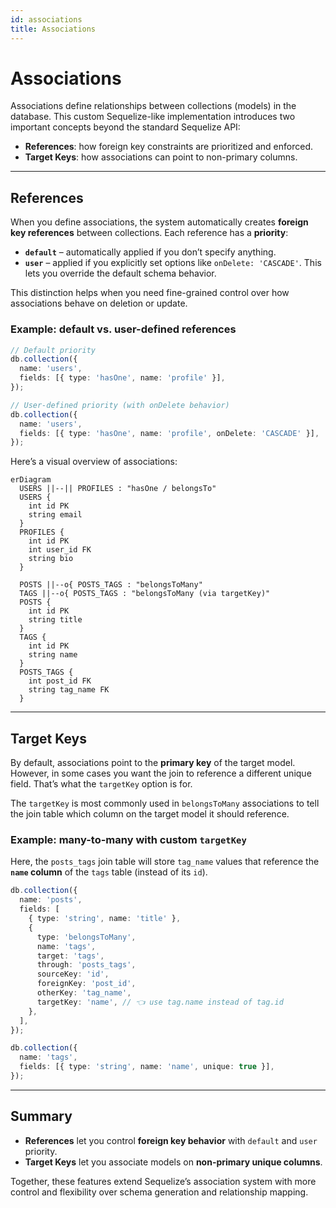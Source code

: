 ```yaml
---
id: associations
title: Associations
---
```


# Associations

Associations define relationships between collections (models) in the database.
This custom Sequelize-like implementation introduces two important concepts beyond the standard Sequelize API:

* **References**: how foreign key constraints are prioritized and enforced.
* **Target Keys**: how associations can point to non-primary columns.

---

## References

When you define associations, the system automatically creates **foreign key references** between collections.
Each reference has a **priority**:

* **`default`** – automatically applied if you don’t specify anything.
* **`user`** – applied if you explicitly set options like `onDelete: 'CASCADE'`. This lets you override the default schema behavior.

This distinction helps when you need fine-grained control over how associations behave on deletion or update.

### Example: default vs. user-defined references

```ts
// Default priority
db.collection({
  name: 'users',
  fields: [{ type: 'hasOne', name: 'profile' }],
});

// User-defined priority (with onDelete behavior)
db.collection({
  name: 'users',
  fields: [{ type: 'hasOne', name: 'profile', onDelete: 'CASCADE' }],
});
```

Here’s a visual overview of associations:

```mermaid
erDiagram
  USERS ||--|| PROFILES : "hasOne / belongsTo"
  USERS {
    int id PK
    string email
  }
  PROFILES {
    int id PK
    int user_id FK
    string bio
  }

  POSTS ||--o{ POSTS_TAGS : "belongsToMany"
  TAGS ||--o{ POSTS_TAGS : "belongsToMany (via targetKey)"
  POSTS {
    int id PK
    string title
  }
  TAGS {
    int id PK
    string name
  }
  POSTS_TAGS {
    int post_id FK
    string tag_name FK
  }
```

---

## Target Keys

By default, associations point to the **primary key** of the target model.
However, in some cases you want the join to reference a different unique field. That’s what the `targetKey` option is for.

The `targetKey` is most commonly used in `belongsToMany` associations to tell the join table which column on the target model it should reference.

### Example: many-to-many with custom `targetKey`

Here, the `posts_tags` join table will store `tag_name` values that reference the **`name` column** of the `tags` table (instead of its `id`).

```ts
db.collection({
  name: 'posts',
  fields: [
    { type: 'string', name: 'title' },
    {
      type: 'belongsToMany',
      name: 'tags',
      target: 'tags',
      through: 'posts_tags',
      sourceKey: 'id',
      foreignKey: 'post_id',
      otherKey: 'tag_name',
      targetKey: 'name', // 👈 use tag.name instead of tag.id
    },
  ],
});

db.collection({
  name: 'tags',
  fields: [{ type: 'string', name: 'name', unique: true }],
});
```

---

## Summary

* **References** let you control **foreign key behavior** with `default` and `user` priority.
* **Target Keys** let you associate models on **non-primary unique columns**.

Together, these features extend Sequelize’s association system with more control and flexibility over schema generation and relationship mapping.

